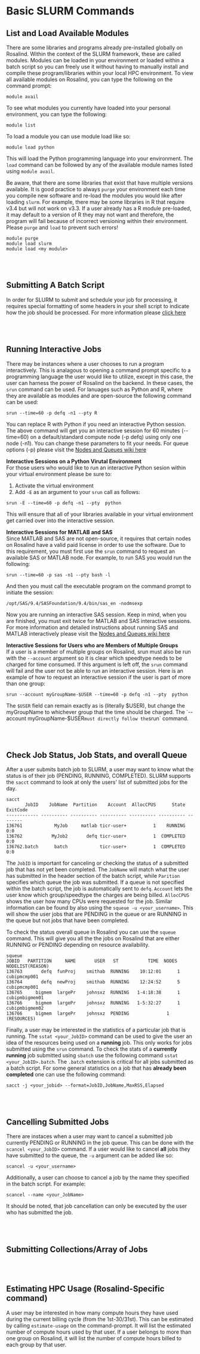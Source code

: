 # Basic SLURM Commands



## List and Load Available Modules
There are some libraries and programs already pre-installed globally on Rosalind.  Within the context of the SLURM framework, these are called modules.  Modules can be loaded in your environment or loaded within a batch script so you can freely use it without having to manually install and compile these program/libraries within your local HPC environment.  To view all available modules on Rosalind, you can type the following on the command prompt:  
```
module avail
```
To see what modules you currently have loaded into your personal environment, you can type the following:
```
module list
```
To load a module you can use module load like so:
```
module load python
```
This will load the Python programming language into your environment.  The `load` command can be followed by any of the available module names listed using `module avail`.  

Be aware, that there are some libraries that exist that have multiple versions available.  It is good practice to always `purge` your environment each time you compile new software and re-load the modules you would like after loading `slurm`.  For example, there may be some libraries in R that require v3.4 but will not work on v3.3.  If a user already has a R module pre-loaded, it may default to a version of R they may not want and therefore, the program will fail because of incorrect versioning within their environment.  Please `purge` and `load` to prevent such errors!
```
module purge
module load slurm
module load <my module>
```


<div class="paragraph"><p><br>
<br></p></div>  

## Submitting A Batch Script

In order for SLURM to submit and schedule your job for processing, it requires special formatting of some headers in your shell script to indicate how the job should be processed. For more information please [click here](https://github.com/tbrunetti/Rosalind_HPC/blob/master/rosalind-getting-started.md#running-jobs)

<div class="paragraph"><p><br>
<br></p></div>  

## Running Interactive Jobs  

There may be instances where a user chooses to run a program interactively.  This is analagous to opening a command prompt specific to a programming language the user would like to utilize, except in this case, the user can harness the power of Rosalind on the backend.  In these cases, the `srun` command can be used.  For lanuages such as Python and R, where they are available as modules and are open-source the following command can be used:
```
srun --time=60 -p defq -n1 --pty R
```
You can replace R with Python if you need an interactive Python session.  The above command will get you an interactive session for 60 minutes (--time=60) on a default/standard compute node (-p defq) using only one node (-n1).  You can change these parameters to fit your needs.  For queue options (-p) please visit the [Nodes and Queues wiki here](https://github.com/tbrunetti/Rosalind_HPC/blob/master/Nodes_and_Queues.md)

__Interactive Sessions on a Python Virutal Environment__  
For those users who would like to run an interactive Python sesion within your virtual environment please be sure to:
1.  Activate the virtual environment
2.  Add `-E` as an argument to your `srun` call as follows:
```
srun -E --time=60 -p defq -n1 --pty  python
```
This will ensure that all of your libraries available in your virtual environment get carried over into the interactive session.  

__Interactive Sessions for MATLAB and SAS__  
Since MATLAB and SAS are not open-source, it requires that certain nodes on Rosalind have a valid paid license in order to use the software. Due to this requirement, you must first use the `srun` command to request an available SAS or MATLAB node. For example, to run SAS you would run the following:
```
srun --time=60 -p sas -n1 --pty bash -l   
```
And then you must call the executable program on the command prompt to initiate the session:
```
/opt/SAS/9.4/SASFoundation/9.4/bin/sas_en -nodmsexp
```
Now you are running an interactive SAS session.  Keep in mind, when you are finished, you must exit twice for MATLAB and SAS interactive sessions.  For more information and detailed instructions about running SAS and MATLAB interactively please visit the [Nodes and Queues wiki here](https://github.com/tbrunetti/Rosalind_HPC/blob/master/Nodes_and_Queues.md) 

__Interactive Sessions for Users who are Members of Multiple Groups__  
If a user is a member of multiple groups on Rosalind, srun must also be run with the `--account` argument so it is clear which speedtype needs to be charged for time consumed.  If this argument is left off, the `srun` command will fail and the user not be able to run an interactive session. Here is an example of how to request an interactive session if the user is part of more than one group:
```
srun --account myGroupName-$USER --time=60 -p defq -n1 --pty  python
```
The `$USER` field can remain exactly as is (literally $USER), but change the myGroupName to whichever group that the time should be charged.  The `--account myGroupName-$USER` must directly follow the `srun` command.
<div class="paragraph"><p><br>
<br></p></div>  

## Check Job Status, Job Stats, and overall Queue

After a user submits batch job to SLURM, a user may want to know what the status is of their job (PENDING, RUNNING, COMPLETED).  SLURM supports the `sacct` command to look at only the users' list of submitted jobs for the day.
```
sacct
       JobID    JobName  Partition    Account  AllocCPUS      State ExitCode 
------------ ---------- ---------- ---------- ---------- ---------- -------- 
136761            MyJob     matlab ticr-user+          1    RUNNING      0:0
136762           MyJob2       defq ticr-user+          1  COMPLETED      0:0 
136762.batch      batch            ticr-user+          1  COMPLETED      0:0 
```
The `JobID` is important for canceling or checking the status of a submitted job that has not yet been completed.  The `JobName` will match what the user has submitted in the header section of the batch script, while `Parition` specifies which queue the job was submitted.  If a queue is not specified within the batch script, the job is automatically sent to `defq`.  `Account` lets the user know which group/speedtype the charges are being billed.  `AllocCPUS` shows the user how many CPUs were requested for the job.  Similar information can be found by also using the `squeue -u <your_username>`.  This will show the user jobs that are PENDING in the queue or are RUNNING in the queue but not jobs that have been completed.  

To check the status overall queue in Rosalind you can use the `squeue` command.  This will give you all the the jobs on Rosalind that are either RUNNING or PENDING depending on resource availability.
```
squeue
JOBID 	PARTITION     NAME       USER 	ST           TIME  NODES NODELIST(REASON)  
136763	     defq  funProj    smithab  RUNNING	  10:12:01      1 cubipmcmp001		
136764	     defq  newProj    smithab  RUNNING	  12:24:52      5 cubipmcmp001 
136765	   bigmem  largePr    johnsxz  RUNNING	 1-4:18:38      1 cubipmbigmem01
136766	   bigmem  largePr    johnsxz  RUNNING	 1-5:32:27      1 cubipmbigmem02
136766	   bigmem  largePr    johnsxz  PENDING	 	        1 (RESOURCES)
```

Finally, a user may be interested in the statistics of a particular job that is running.  The `sstat <your_JobID>` command can be used to give the user an idea of the resources being used on a __running__ job. This only works for jobs submitted using the `srun` command.  To check the stats of a __currently running__ job submitted using `sbatch` use the following command `sstat <your_JobID>.batch`.  The `.batch` extension is critical for all jobs submitted as a batch script. For some general statistics on a job that has __already been completed__ one can use the following command:
```
sacct -j <your_jobid> --format=JobID,JobName,MaxRSS,Elapsed
```

<div class="paragraph"><p><br>
<br></p></div>  

## Cancelling Submitted Jobs

There are instaces when a user may want to cancel a submitted job currently PENDING or RUNNING in the job queue.  This can be done with the `scancel <your_JobID>` command.  If a user would like to cancel __all__ jobs they have submitted to the queue, the `-u` argument can be added like so:
```
scancel -u <your_username>
```
Additionally, a user can choose to cancel a job by the name they specified in the batch script. For example:
```
scancel --name <your_JobName>
```
It should be noted, that job cancellation can only be executed by the user who has submitted the job.


<div class="paragraph"><p><br>
<br></p></div>  

## Submitting Collections/Array of Jobs



<div class="paragraph"><p><br>
<br></p></div>  

## Estimating HPC Usage (Rosalind-Specific command)
A user may be interested in how many compute hours they have used during the current billing cycle (from the 1st-30/31st).  This can be estimated by calling `estimate-usage` on the command-prompt.  It will list the estimated number of compute hours used by that user.  If a user belongs to more than one group on Rosalind, it will list the number of compute hours billed to each group by that user.
